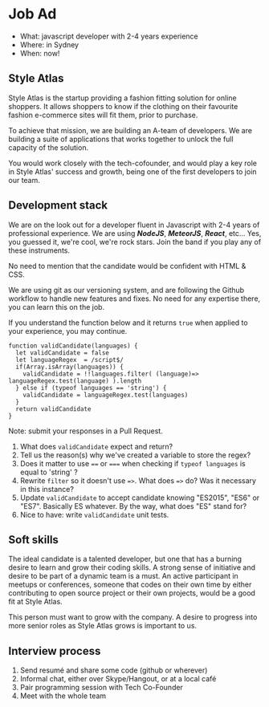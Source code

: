 # Job Ad
* What: javascript developer with 2-4 years experience
* Where: in Sydney
* When: now!

## Style Atlas
Style Atlas is the startup providing a fashion fitting solution for online shoppers. It allows shoppers to know if the clothing on their favourite fashion e-commerce sites will fit them, prior to purchase.

To achieve that mission, we are building an A-team of developers. We are building a suite of applications that works together to unlock the full capacity of the solution.

You would work closely with the tech-cofounder, and would play a key role in Style Atlas' success and growth, being one of the first developers to join our team.

## Development stack
We are on the look out for a developer fluent in Javascript with 2-4 years of professional experience. We are using ***NodeJS***, ***MeteorJS***, ***React***, etc... Yes, you guessed it, we're cool, we're rock stars. Join the band if you play any of these instruments.

No need to mention that the candidate would be confident with HTML & CSS.

We are using git as our versioning system, and are following the Github workflow to handle new features and fixes. No need for any expertise there, you can learn this on the job.

If you understand the function below and it returns `true` when applied to your experience, you may continue.

```
function validCandidate(languages) {
  let validCandidate = false
  let languageRegex  = /script$/
  if(Array.isArray(languages)) {
    validCandidate = !!languages.filter( (language)=> languageRegex.test(language) ).length
  } else if (typeof languages == 'string') {
    validCandidate = languageRegex.test(languages)
  }
  return validCandidate
}
```

Note: submit your responses in a Pull Request.

1. What does `validCandidate` expect and return?
2. Tell us the reason(s) why we've created a variable to store the regex?
3. Does it matter to use `==` or `===` when checking if `typeof languages` is equal to 'string' ?
4. Rewrite `filter` so it doesn't use `=>`. What does `=>` do? Was it necessary in this instance?
5. Update `validCandidate` to accept candidate knowing "ES2015", "ES6" or "ES7". Basically ES whatever. By the way, what does "ES" stand for?
6. Nice to have: write `validCandidate` unit tests.

## Soft skills

The ideal candidate is a talented developer, but one that has a burning desire to learn and grow their coding skills. A strong sense of initiative and desire to be part of a dynamic team is a must. An active participant in meetups or conferences, someone that codes on their own time by either contributing to open source project or their own projects, would be a good fit at Style Atlas.

This person must want to grow with the company.  A desire to progress into more senior roles as Style Atlas grows is important to us.

## Interview process
1. Send resumé and share some code (github or wherever)
2. Informal chat, either over Skype/Hangout, or at a local café
3. Pair programming session with Tech Co-Founder
4. Meet with the whole team
